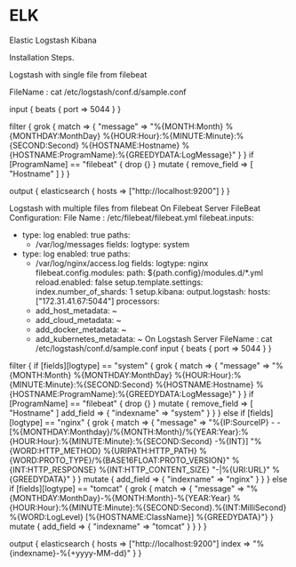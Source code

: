 # ELK
Elastic Logstash Kibana

Installation Steps.

Logstash with single file from filebeat

FileName : cat /etc/logstash/conf.d/sample.conf

input {
  beats {
    port => 5044
  }
}

filter {
      grok {
        match => { "message" => "%{MONTH:Month} %{MONTHDAY:MonthDay} %{HOUR:Hour}:%{MINUTE:Minute}:%{SECOND:Second} %{HOSTNAME:Hostname} %{HOSTNAME:ProgramName}:%{GREEDYDATA:LogMessage}" }
      }
     if [ProgramName] == "filebeat" {
            drop {}
      }
      mutate {
        remove_field => [ "Hostname" ]
      }
    }

output {
  elasticsearch {
    hosts => ["http://localhost:9200"]
  }
}

Logstash with multiple files from filebeat
On Filebeat Server
FileBeat Configuration:
File Name : /etc/filebeat/filebeat.yml
filebeat.inputs:
- type: log
  enabled: true
  paths:
    - /var/log/messages
  fields:
    logtype: system
- type: log
  enabled: true
  paths:
    - /var/log/nginx/access.log
  fields:
    logtype: nginx
filebeat.config.modules:
  path: ${path.config}/modules.d/*.yml
  reload.enabled: false
setup.template.settings:
  index.number_of_shards: 1
setup.kibana:
output.logstash:
  hosts: ["172.31.41.67:5044"]
processors:
  - add_host_metadata: ~
  - add_cloud_metadata: ~
  - add_docker_metadata: ~
  - add_kubernetes_metadata: ~
On Logstash Server
FileName : cat /etc/logstash/conf.d/sample.conf
input {
  beats {
    port => 5044
  }
}

filter {
  if [fields][logtype] == "system" {
      grok {
        match => { "message" => "%{MONTH:Month} %{MONTHDAY:MonthDay} %{HOUR:Hour}:%{MINUTE:Minute}:%{SECOND:Second} %{HOSTNAME:Hostname} %{HOSTNAME:ProgramName}:%{GREEDYDATA:LogMessage}" }
      }
     if [ProgramName] == "filebeat" {
            drop {}
      }
      mutate {
        remove_field => [ "Hostname" ]
        add_field => {
          "indexname" => "system"
        }
      }
    } 
  else if [fields][logtype] == "nginx" {
    grok {
        match => { "message" => "%{IP:SourceIP} - - \[%{MONTHDAY:Monthday}/%{MONTH:Month}/%{YEAR:Year}:%{HOUR:Hour}:%{MINUTE:Minute}:%{SECOND:Second} -%{INT}\] \"%{WORD:HTTP_METHOD} %{URIPATH:HTTP_PATH} %{WORD:PROTO_TYPE}/%{BASE16FLOAT:PROTO_VERSION}\" %{INT:HTTP_RESPONSE} %{INT:HTTP_CONTENT_SIZE} \"-|%{URI:URL}\" %{GREEDYDATA}" }
      }
    mutate {
        add_field => {
          "indexname" => "nginx"
        }
      }
    }
  else if [fields][logtype] == "tomcat" {
    grok {
      match => { "message" => "%{MONTHDAY:MonthDay}-%{MONTH:Month}-%{YEAR:Year} %{HOUR:Hour}:%{MINUTE:Minute}:%{SECOND:Second}\.%{INT:MilliSecond} %{WORD:LogLevel} \[%{HOSTNAME:ClassName}\] %{GREEDYDATA}"}
    }
    mutate {
        add_field => {
          "indexname" => "tomcat"
        }
      }
  }
}


output {
  elasticsearch {
    hosts => ["http://localhost:9200"]
    index => "%{indexname}-%{+yyyy-MM-dd}"
  }
}